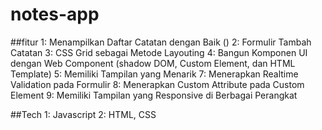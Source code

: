 # notes-app

##fitur
1: Menampilkan Daftar Catatan dengan Baik ()
2: Formulir Tambah Catatan
3: CSS Grid sebagai Metode Layouting
4: Bangun Komponen UI dengan Web Component (shadow DOM, Custom Element, dan HTML Template)
5: Memiliki Tampilan yang Menarik
7: Menerapkan Realtime Validation pada Formulir
8: Menerapkan Custom Attribute pada Custom Element
9: Memiliki Tampilan yang Responsive di Berbagai Perangkat

##Tech
1: Javascript
2: HTML, CSS
